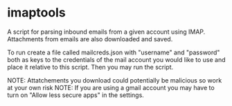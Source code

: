 # imaptools
A script for parsing inbound emails from a given account using IMAP.  Attachments from emails are also downloaded and saved.

To run
create a file called mailcreds.json with "username" and "password" both as keys to the credentials of the mail account you would like to use and place it relative to this script.  Then you may run the script.

NOTE: Attatchements you download could potentially be malicious so work at your own risk
NOTE: If you are using a gmail account you may have to turn on "Allow less secure apps" in the settings.
